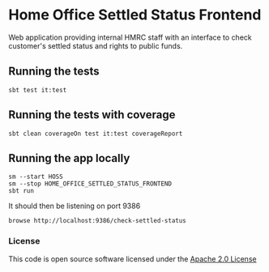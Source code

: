 # Home Office Settled Status Frontend

Web application providing internal HMRC staff with an interface to check customer's settled status and rights to public funds.

## Running the tests

    sbt test it:test

## Running the tests with coverage

    sbt clean coverageOn test it:test coverageReport

## Running the app locally

    sm --start HOSS
    sm --stop HOME_OFFICE_SETTLED_STATUS_FRONTEND 
    sbt run

It should then be listening on port 9386

    browse http://localhost:9386/check-settled-status

### License


This code is open source software licensed under the [Apache 2.0 License]("http://www.apache.org/licenses/LICENSE-2.0.html")
